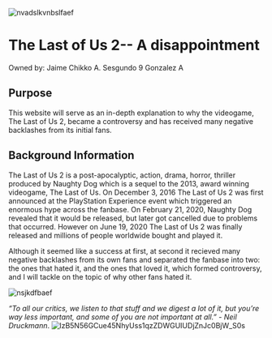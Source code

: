 ![nvadslkvnbslfaef](https://user-images.githubusercontent.com/99879325/158158864-f7b7f70c-f78a-4ab5-8fa0-403263f910af.jpeg)
# The Last of Us 2-- A disappointment
Owned by: Jaime Chikko A. Sesgundo
          9 Gonzalez A

## Purpose
This website will serve as an in-depth explanation to why the videogame, The Last of Us 2, became a controversy and has received many negative backlashes from its initial fans.

## Background Information 
The Last of Us 2 is a post-apocalyptic, action, drama, horror, thriller produced by Naughty Dog which is a sequel to the 2013, award winning videogame, The Last of Us. On December 3, 2016 The Last of Us 2 was first announced at the PlayStation Experience event which triggered an enormous hype across the fanbase. On February 21, 2020, Naughty Dog revealed that it would be released, but later got cancelled due to problems that occurred. However on June 19, 2020 The Last of Us 2 was finally released and millions of people worldwide bought and played it.

Although it seemed like a success at first, at second it recieved many negative backlashes from its own fans and separated the fanbase into two: the ones that hated it, and the ones that loved it, which formed controversy, and I will tackle on the topic of why other fans hated it.

![nsjkdfbaef](https://user-images.githubusercontent.com/99879325/158157230-127f5692-837f-42e2-85be-f75b2befe687.jpg)


_“To all our critics, we listen to that stuff and we digest a lot of it, but you’re way less important, and some of you are not important at all.” - Neil Druckmann_.
![lzB5N56GCue45NhyUss1qzZDWGUIUDjZnJc0BjW_S0s](https://user-images.githubusercontent.com/99879325/158158380-d27b4f2f-2d9b-4ac7-bec5-f383ce7737b7.jpg)
